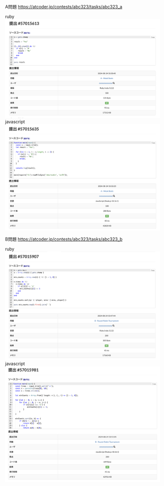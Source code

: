 A問題
https://atcoder.jp/contests/abc323/tasks/abc323_a

ruby
![alt text](a_ruby.png)
javascript
![alt text](a_javascript.png)

B問題
https://atcoder.jp/contests/abc323/tasks/abc323_b

ruby
![alt text](b_ruby.png)
javascript
![alt text](b_javascript.png)
